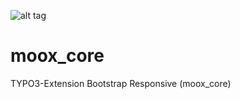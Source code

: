 ![alt tag](http://www.moox.org/fileadmin/moox_icons/64x64/moox_core.png)

moox_core
=========

TYPO3-Extension Bootstrap Responsive (moox_core)
